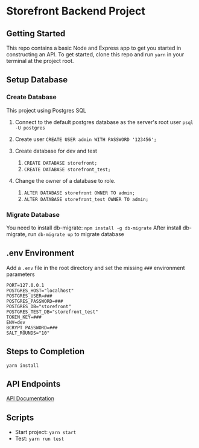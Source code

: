 # Storefront Backend Project

## Getting Started

This repo contains a basic Node and Express app to get you started in constructing an API. To get started, clone this repo and run `yarn` in your terminal at the project root.

## Setup Database

### Create Database

This project using Postgres SQL

1. Connect to the default postgres database as the server's root user `psql -U postgres`
2. Create user `CREATE USER admin WITH PASSWORD '123456';`
3. Create database for dev and test

   1. `CREATE DATABASE storefront;`
   2. `CREATE DATABASE storefront_test;`

4. Change the owner of a database to role.
   1. `ALTER DATABASE storefront OWNER TO admin;`
   2. `ALTER DATABASE storefront_test OWNER TO admin;`

### Migrate Database

You need to install db-migrate: `npm install -g db-migrate`
After install db-migrate, run `db-migrate up` to migrate database

## .env Environment

Add a `.env` file in the root directory and set the missing `###` environment parameters

```
PORT=127.0.0.1
POSTGRES_HOST="localhost"
POSTGRES_USER=###
POSTGRES_PASSWORD=###
POSTGRES_DB="storefront"
POSTGRES_TEST_DB="storefront_test"
TOKEN_KEY=###
ENV=dev
BCRYPT_PASSWORD=###
SALT_ROUNDS="10"
```

## Steps to Completion

`yarn install`

## API Endpoints

[API Documentation](./API-DOCUMENTATION.md)

## Scripts

- Start project: `yarn start`
- Test: `yarn run test`
